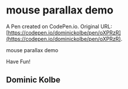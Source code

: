 # mouse parallax demo

A Pen created on CodePen.io. Original URL: [https://codepen.io/dominickolbe/pen/oXPRzR](https://codepen.io/dominickolbe/pen/oXPRzR).

mouse parallax demo

Have Fun!
## Dominic Kolbe
